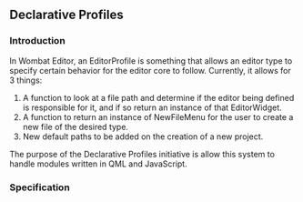 ## Declarative Profiles

### Introduction
In Wombat Editor, an EditorProfile is something that allows an editor type to specify certain behavior for the editor core to follow.
Currently, it allows for 3 things:

1. A function to look at a file path and determine if the editor being defined is responsible for it, and if so return an instance of that EditorWidget.
2. A function to return an instance of NewFileMenu for the user to create a new file of the desired type.
3. New default paths to be added on the creation of a new project.

The purpose of the Declarative Profiles initiative is allow this system to handle modules written in QML and JavaScript.

### Specification

